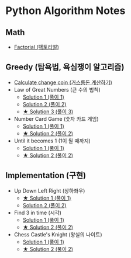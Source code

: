 # Python Algorithm Notes

## Math

* [Factorial (팩토리얼)](https://github.com/taek0622/Algorithm-Notes/blob/main/Python/Math/factorial.py)

## Greedy (탐욕법, 욕심쟁이 알고리즘)

* [Calculate change coin (거스름돈 계산하기)](https://github.com/taek0622/Algorithm-Notes/blob/main/Python/Greedy/calculate-change-coin-example.py)
* Law of Great Numbers (큰 수의 법칙)
  * [Solution 1 (풀이 1)](https://github.com/taek0622/Algorithm-Notes/blob/main/Python/Greedy/law-of-great-numbers-example1.py)
  * [Solution 2 (풀이 2)](https://github.com/taek0622/Algorithm-Notes/blob/main/Python/Greedy/law-of-great-numbers-example2.py)
  * [★ Solution 3 (풀이 3)](https://github.com/taek0622/Algorithm-Notes/blob/main/Python/Greedy/law-of-great-numbers-example3.py)
* Number Card Game (숫자 카드 게임)
  * [Solution 1 (풀이 1)](https://github.com/taek0622/Algorithm-Notes/blob/main/Python/Greedy/number-card-game-example1.py)
  * [★ Solution 2 (풀이 2)](https://github.com/taek0622/Algorithm-Notes/blob/main/Python/Greedy/number-card-game-example2.py)
* Until it becomes 1 (1이 될 때까지)
  * [Solution 1 (풀이 1)](https://github.com/taek0622/Algorithm-Notes/blob/main/Python/Greedy/until-it-becomes-one-example1.py)
  * [★ Solution 2 (풀이 2)](https://github.com/taek0622/Algorithm-Notes/blob/main/Python/Greedy/until-it-becomes-one-example2.py)

## Implementation (구현)

* Up Down Left Right (상하좌우)
  * [★ Solution 1 (풀이 1)](https://github.com/taek0622/Algorithm-Notes/blob/main/Python/Implementation/left-right-up-down-example1.py)
  * [Solution 2 (풀이 2)](https://github.com/taek0622/Algorithm-Notes/blob/main/Python/Implementation/left-right-up-down-example2.py)
* Find 3 in time (시각)
  * [Solution 1 (풀이 1)](https://github.com/taek0622/Algorithm-Notes/blob/main/Python/Implementation/find-three-in-time1.py)
  * [★ Solution 2 (풀이 2)](https://github.com/taek0622/Algorithm-Notes/blob/main/Python/Implementation/find-three-in-time2.py)
* Chess Castle's Knight (왕실의 나이트)
  * [Solution 1 (풀이 1)](https://github.com/taek0622/Algorithm-Notes/blob/main/Python/Implementation/chess-castle-knight-example1.py)
  * [★ Solution 2 (풀이 2)](https://github.com/taek0622/Algorithm-Notes/blob/main/Python/Implementation/chess-castle-knight-example2.py)
